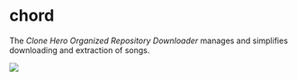 # chord
The *Clone Hero Organized Repository Downloader* manages and simplifies downloading and extraction of songs.

![](https://i.imgur.com/TFw9Teu.png)
